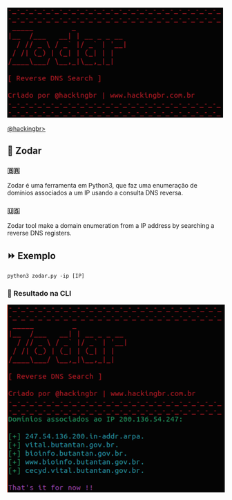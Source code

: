 <p align="left">
    <img width="500" src="zodar.png"><p></p>
    <a href="https://github.com/carineconstantino/hackingbr">@hackingbr></a>
</p>

## 👾 Zodar
### 🇧🇷
Zodar é uma ferramenta em Python3, que faz uma enumeração de domínios associados a um IP usando a consulta DNS reversa.

### 🇺🇸
Zodar tool make a domain enumeration from a IP address by searching a reverse DNS registers.


## ⏩ Exemplo
```
python3 zodar.py -ip [IP]
```
### 🎯 Resultado na CLI

<p align="left">
    <img width="1024" src="resultado.png"><p></p>
</p>

#
